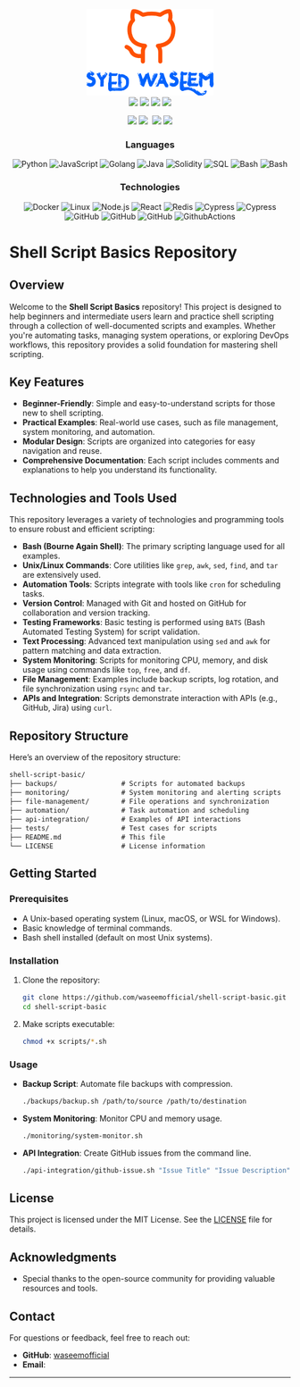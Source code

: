 <p align="center" >
<div align="center" >
<img src="https://github.com/waseemofficial/DSA_Python/blob/main/Images/github_logo_blue.png"/>
</div>

<div align="center">
<a href="https://github.com/waseemofficial">
<img src="https://img.shields.io/badge/syed-waseem-93b023?&style=for-the-badge&logo=&logoColor=white"/></a>
<img src="https://img.shields.io/badge/gitlab-%23181717.svg?style=for-the-badge&logo=gitlab&logoColor=white"/>
<img src="https://img.shields.io/badge/Visual%20Studio%20Code-0078d7.svg?style=for-the-badge&logo=visual-studio-code&logoColor=white"/>
<img src="https://img.shields.io/badge/markdown-%23000000.svg?style=for-the-badge&logo=markdown&logoColor=white"/>
</div></p>


<div align="center">
<img src="https://img.shields.io/github/license/waseemofficial/shell-script-basic.svg?style=flat"/> <img src="https://img.shields.io/github/stars/waseemofficial/shell-script-basic.svg?colorB=orange&style=flat"/> <img sec="https://img.shields.io/github/languages/top/waseemofficial/shell-script-basic.svg?style=flat"/> <img src="https://img.shields.io/github/languages/code-size/waseemofficial/shell-script-basic.svg?style=flat"/> <img src="https://img.shields.io/github/issues-raw/waseemofficial/shell-script-basic.svg?style=flat" />
</div>

<div align="center"> 

### Languages

![Python](https://img.shields.io/badge/-Python-000?&logo=Python)
![JavaScript](https://img.shields.io/badge/-JavaScript-000?&logo=JavaScript)
![Golang](https://img.shields.io/badge/-Golang-000?&logo=Go)
![Java](https://img.shields.io/badge/-Java-000?&logo=jdk)
![Solidity](https://img.shields.io/badge/-Solidity-000?&logo=Solidity)
![SQL](https://img.shields.io/badge/-SQL-000?&logo=MySQL)
![Bash](https://img.shields.io/badge/-Bash-000?&logo=gnu-bash&logoColor=white)
![Bash](https://img.shields.io/badge/-markdown-000?&logo=markdown)



### Technologies

![Docker](https://img.shields.io/badge/-Docker-000?&logo=Docker)
![Linux](https://img.shields.io/badge/-Linux-000?&logo=Linux)
![Node.js](https://img.shields.io/badge/-Node.js-000?&logo=node.js)
![React](https://img.shields.io/badge/-React-000?&logo=React)
![Redis](https://img.shields.io/badge/-Redis-000?&logo=Redis)
![Cypress](https://img.shields.io/badge/-Postman-000?&logo=Postman)
![Cypress](https://img.shields.io/badge/-Cypress-000?&logo=Cypress)
![GitHub](https://img.shields.io/badge/-GitHub-000?&logo=GitHub)
![GitHub](https://img.shields.io/badge/-Selenium-000?&logo=Selenium)
![GitHub](https://img.shields.io/badge/-Regex-000?&logo=Regex)
![GithubActions](https://img.shields.io/badge/-GithubActions-000?&logo=GithubActions)
</div>
<div align="left">
 
# Shell Script Basics Repository

## Overview
Welcome to the **Shell Script Basics** repository! This project is designed to help beginners and intermediate users learn and practice shell scripting through a collection of well-documented scripts and examples. Whether you're automating tasks, managing system operations, or exploring DevOps workflows, this repository provides a solid foundation for mastering shell scripting.

## Key Features
- **Beginner-Friendly**: Simple and easy-to-understand scripts for those new to shell scripting.
- **Practical Examples**: Real-world use cases, such as file management, system monitoring, and automation.
- **Modular Design**: Scripts are organized into categories for easy navigation and reuse.
- **Comprehensive Documentation**: Each script includes comments and explanations to help you understand its functionality.

## Technologies and Tools Used
This repository leverages a variety of technologies and programming tools to ensure robust and efficient scripting:
- **Bash (Bourne Again Shell)**: The primary scripting language used for all examples.
- **Unix/Linux Commands**: Core utilities like `grep`, `awk`, `sed`, `find`, and `tar` are extensively used.
- **Automation Tools**: Scripts integrate with tools like `cron` for scheduling tasks.
- **Version Control**: Managed with Git and hosted on GitHub for collaboration and version tracking.
- **Testing Frameworks**: Basic testing is performed using `BATS` (Bash Automated Testing System) for script validation.
- **Text Processing**: Advanced text manipulation using `sed` and `awk` for pattern matching and data extraction.
- **System Monitoring**: Scripts for monitoring CPU, memory, and disk usage using commands like `top`, `free`, and `df`.
- **File Management**: Examples include backup scripts, log rotation, and file synchronization using `rsync` and `tar`.
- **APIs and Integration**: Scripts demonstrate interaction with APIs (e.g., GitHub, Jira) using `curl`.

## Repository Structure
Here’s an overview of the repository structure:
```
shell-script-basic/
├── backups/                # Scripts for automated backups
├── monitoring/             # System monitoring and alerting scripts
├── file-management/        # File operations and synchronization
├── automation/             # Task automation and scheduling
├── api-integration/        # Examples of API interactions
├── tests/                  # Test cases for scripts
├── README.md               # This file
└── LICENSE                 # License information
```

## Getting Started
### Prerequisites
- A Unix-based operating system (Linux, macOS, or WSL for Windows).
- Basic knowledge of terminal commands.
- Bash shell installed (default on most Unix systems).

### Installation
1. Clone the repository:
   ```bash
   git clone https://github.com/waseemofficial/shell-script-basic.git
   cd shell-script-basic
   ```
2. Make scripts executable:
   ```bash
   chmod +x scripts/*.sh
   ```

### Usage
- **Backup Script**: Automate file backups with compression.
  ```bash
  ./backups/backup.sh /path/to/source /path/to/destination
  ```
- **System Monitoring**: Monitor CPU and memory usage.
  ```bash
  ./monitoring/system-monitor.sh
  ```
- **API Integration**: Create GitHub issues from the command line.
  ```bash
  ./api-integration/github-issue.sh "Issue Title" "Issue Description"
  ```

## License
This project is licensed under the MIT License. See the [LICENSE](LICENSE) file for details.

## Acknowledgments

- Special thanks to the open-source community for providing valuable resources and tools.

## Contact

For questions or feedback, feel free to reach out:
- **GitHub**: [waseemofficial](https://github.com/waseemofficial)
- **Email**: 

---


